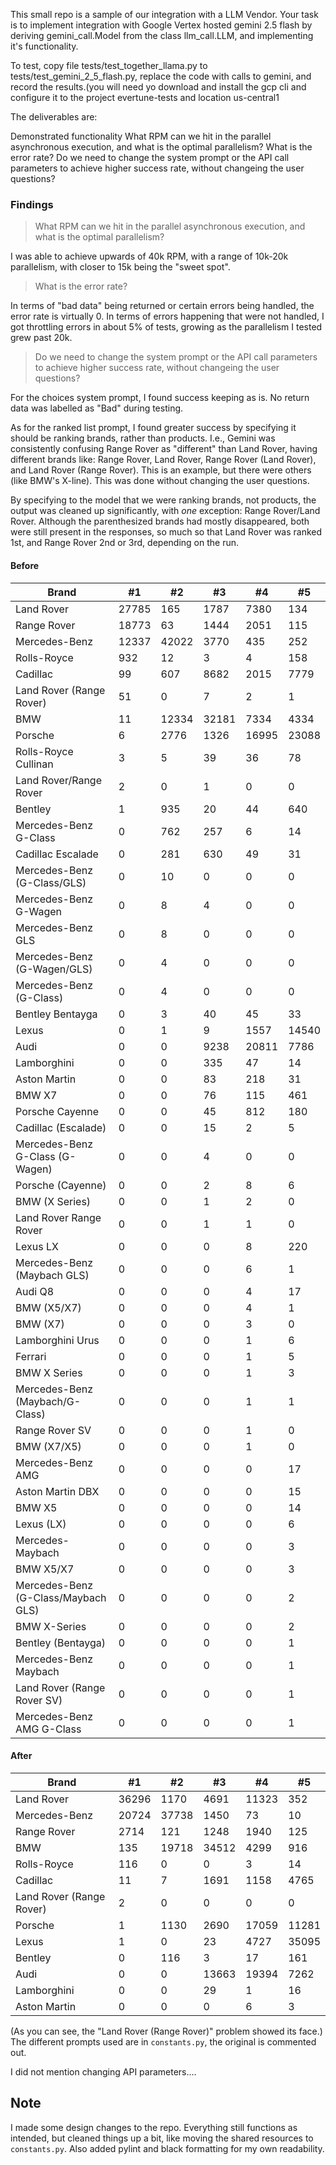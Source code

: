 This small repo is a sample of our integration with a LLM Vendor. Your task is to implement integration with Google Vertex hosted gemini 2.5 flash by deriving gemini_call.Model from the class llm_call.LLM, and implementing it's functionality.

To test, copy file tests/test_together_llama.py to tests/test_gemini_2_5_flash.py, replace the code with calls to gemini, and record the results.(you will need yo download and install the gcp cli and configure it to the project evertune-tests and location us-central1

The deliverables are:

Demonstrated functionality
What RPM can we hit in the parallel asynchronous execution, and what is the optimal parallelism?
What is the error rate?
Do we need to change the system prompt or the API call parameters to achieve higher success rate, without changeing the user questions?

### Findings

> What RPM can we hit in the parallel asynchronous execution, and what is the optimal parallelism?

I was able to achieve upwards of 40k RPM, with a range of 10k-20k parallelism, with closer to 15k being the "sweet spot".

> What is the error rate?

In terms of "bad data" being returned or certain errors being handled, the error rate is virtually 0. In terms of errors happening that were not handled, I got throttling errors in about 5% of tests, growing as the parallelism I tested grew past 20k.

> Do we need to change the system prompt or the API call parameters to achieve higher success rate, without changeing the user questions?

For the choices system prompt, I found success keeping as is. No return data was labelled as "Bad" during testing. 

As for the ranked list prompt, I found greater success by specifying it should be ranking brands, rather than products. I.e., Gemini was consistently confusing Range Rover as "different" than Land Rover, having different brands like:
Range Rover, Land Rover, Range Rover (Land Rover), and Land Rover (Range Rover). This is an example, but there were others (like BMW's X-line). This was done without changing the user questions.

By specifying to the model that we were ranking brands, not products, the output was cleaned up significantly, with _one_ exception: Range Rover/Land Rover. Although the parenthesized brands had mostly disappeared, both were still present in the responses, so much so that Land Rover was ranked 1st, and Range Rover 2nd or 3rd, depending on the run.

#### Before

| Brand                               |    #1 |    #2 |    #3 |    #4 |    #5 |
|-------------------------------------|-------|-------|-------|-------|-------|
| Land Rover                          | 27785 |   165 |  1787 |  7380 |   134 |
| Range Rover                         | 18773 |    63 |  1444 |  2051 |   115 |
| Mercedes-Benz                       | 12337 | 42022 |  3770 |   435 |   252 |
| Rolls-Royce                         |   932 |    12 |     3 |     4 |   158 |
| Cadillac                            |    99 |   607 |  8682 |  2015 |  7779 |
| Land Rover (Range Rover)            |    51 |     0 |     7 |     2 |     1 |
| BMW                                 |    11 | 12334 | 32181 |  7334 |  4334 |
| Porsche                             |     6 |  2776 |  1326 | 16995 | 23088 |
| Rolls-Royce Cullinan                |     3 |     5 |    39 |    36 |    78 |
| Land Rover/Range Rover              |     2 |     0 |     1 |     0 |     0 |
| Bentley                             |     1 |   935 |    20 |    44 |   640 |
| Mercedes-Benz G-Class               |     0 |   762 |   257 |     6 |    14 |
| Cadillac Escalade                   |     0 |   281 |   630 |    49 |    31 |
| Mercedes-Benz (G-Class/GLS)         |     0 |    10 |     0 |     0 |     0 |
| Mercedes-Benz G-Wagen               |     0 |     8 |     4 |     0 |     0 |
| Mercedes-Benz GLS                   |     0 |     8 |     0 |     0 |     0 |
| Mercedes-Benz (G-Wagen/GLS)         |     0 |     4 |     0 |     0 |     0 |
| Mercedes-Benz (G-Class)             |     0 |     4 |     0 |     0 |     0 |
| Bentley Bentayga                    |     0 |     3 |    40 |    45 |    33 |
| Lexus                               |     0 |     1 |     9 |  1557 | 14540 |
| Audi                                |     0 |     0 |  9238 | 20811 |  7786 |
| Lamborghini                         |     0 |     0 |   335 |    47 |    14 |
| Aston Martin                        |     0 |     0 |    83 |   218 |    31 |
| BMW X7                              |     0 |     0 |    76 |   115 |   461 |
| Porsche Cayenne                     |     0 |     0 |    45 |   812 |   180 |
| Cadillac (Escalade)                 |     0 |     0 |    15 |     2 |     5 |
| Mercedes-Benz G-Class (G-Wagen)     |     0 |     0 |     4 |     0 |     0 |
| Porsche (Cayenne)                   |     0 |     0 |     2 |     8 |     6 |
| BMW (X Series)                      |     0 |     0 |     1 |     2 |     0 |
| Land Rover Range Rover              |     0 |     0 |     1 |     1 |     0 |
| Lexus LX                            |     0 |     0 |     0 |     8 |   220 |
| Mercedes-Benz (Maybach GLS)         |     0 |     0 |     0 |     6 |     1 |
| Audi Q8                             |     0 |     0 |     0 |     4 |    17 |
| BMW (X5/X7)                         |     0 |     0 |     0 |     4 |     1 |
| BMW (X7)                            |     0 |     0 |     0 |     3 |     0 |
| Lamborghini Urus                    |     0 |     0 |     0 |     1 |     6 |
| Ferrari                             |     0 |     0 |     0 |     1 |     5 |
| BMW X Series                        |     0 |     0 |     0 |     1 |     3 |
| Mercedes-Benz (Maybach/G-Class)     |     0 |     0 |     0 |     1 |     1 |
| Range Rover SV                      |     0 |     0 |     0 |     1 |     0 |
| BMW (X7/X5)                         |     0 |     0 |     0 |     1 |     0 |
| Mercedes-Benz AMG                   |     0 |     0 |     0 |     0 |    17 |
| Aston Martin DBX                    |     0 |     0 |     0 |     0 |    15 |
| BMW X5                              |     0 |     0 |     0 |     0 |    14 |
| Lexus (LX)                          |     0 |     0 |     0 |     0 |     6 |
| Mercedes-Maybach                    |     0 |     0 |     0 |     0 |     3 |
| BMW X5/X7                           |     0 |     0 |     0 |     0 |     3 |
| Mercedes-Benz (G-Class/Maybach GLS) |     0 |     0 |     0 |     0 |     2 |
| BMW X-Series                        |     0 |     0 |     0 |     0 |     2 |
| Bentley (Bentayga)                  |     0 |     0 |     0 |     0 |     1 |
| Mercedes-Benz Maybach               |     0 |     0 |     0 |     0 |     1 |
| Land Rover (Range Rover SV)         |     0 |     0 |     0 |     0 |     1 |
| Mercedes-Benz AMG G-Class           |     0 |     0 |     0 |     0 |     1 |

#### After

| Brand                    |    #1 |    #2 |    #3 |    #4 |    #5 |
|--------------------------|-------|-------|-------|-------|-------|
| Land Rover               | 36296 |  1170 |  4691 | 11323 |   352 |
| Mercedes-Benz            | 20724 | 37738 |  1450 |    73 |    10 |
| Range Rover              |  2714 |   121 |  1248 |  1940 |   125 |
| BMW                      |   135 | 19718 | 34512 |  4299 |   916 |
| Rolls-Royce              |   116 |     0 |     0 |     3 |    14 |
| Cadillac                 |    11 |     7 |  1691 |  1158 |  4765 |
| Land Rover (Range Rover) |     2 |     0 |     0 |     0 |     0 |
| Porsche                  |     1 |  1130 |  2690 | 17059 | 11281 |
| Lexus                    |     1 |     0 |    23 |  4727 | 35095 |
| Bentley                  |     0 |   116 |     3 |    17 |   161 |
| Audi                     |     0 |     0 | 13663 | 19394 |  7262 |
| Lamborghini              |     0 |     0 |    29 |     1 |    16 |
| Aston Martin             |     0 |     0 |     0 |     6 |     3 |

(As you can see, the "Land Rover (Range Rover)" problem showed its face.)
The different prompts used are in `constants.py`, the original is commented out.

I did not mention changing API parameters....

## Note

I made some design changes to the repo. Everything still functions as intended, but cleaned things up a bit, like moving the shared resources to `constants.py`.
Also added pylint and black formatting for my own readability.